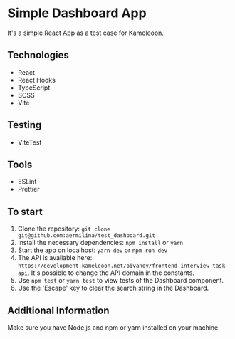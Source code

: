 # Simple Dashboard App

It's a simple React App as a test case for Kameleoon.

## Technologies

- React
- React Hooks
- TypeScript
- SCSS
- Vite

## Testing

- ViteTest

## Tools

- ESLint
- Prettier

## To start

1. Clone the repository:
   `git clone git@github.com:aermilina/test_dashboard.git`
2. Install the necessary dependencies: `npm install` or `yarn`
3. Start the app on localhost: `yarn dev` or `npm run dev`
4. The API is available here: `https://development.kameleoon.net/oivanov/frontend-interview-task-api`. It's possible to change the API domain in the constants.
5. Use `npm test` or `yarn test` to view tests of the Dashboard component.
6. Use the 'Escape' key to clear the search string in the Dashboard.

## Additional Information

Make sure you have Node.js and npm or yarn installed on your machine.

